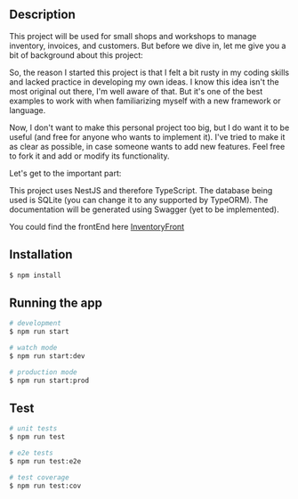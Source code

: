 ## Description 

This project will be used for small shops and workshops to manage inventory, invoices, and customers. But before we dive in, let me give you a bit of background about this project:

So, the reason I started this project is that I felt a bit rusty in my coding skills and lacked practice in developing my own ideas. I know this idea isn't the most original out there, I'm well aware of that. But it's one of the best examples to work with when familiarizing myself with a new framework or language.

Now, I don't want to make this personal project too big, but I do want it to be useful (and free for anyone who wants to implement it). I've tried to make it as clear as possible, in case someone wants to add new features. Feel free to fork it and add or modify its functionality.

Let's get to the important part:

This project uses NestJS and therefore TypeScript. The database being used is SQLite (you can change it to any supported by TypeORM). The documentation will be generated using Swagger (yet to be implemented).

You could find the frontEnd here [InventoryFront](https://github.com/havsalazar/Inventory-Manager-FrontEnd) 


## Installation

```bash
$ npm install
```

## Running the app

```bash
# development
$ npm run start

# watch mode
$ npm run start:dev

# production mode
$ npm run start:prod
```

## Test

```bash
# unit tests
$ npm run test

# e2e tests
$ npm run test:e2e

# test coverage
$ npm run test:cov
```

 
